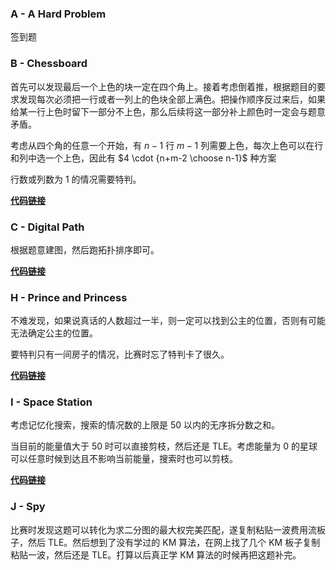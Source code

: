 ### A - A Hard Problem

签到题

### B - Chessboard

首先可以发现最后一个上色的块一定在四个角上。接着考虑倒着推，根据题目的要求发现每次必须把一行或者一列上的色块全部上满色。把操作顺序反过来后，如果给某一行上色时留下一部分不上色，那么后续将这一部分补上颜色时一定会与题意矛盾。

考虑从四个角的任意一个开始，有 $n-1$ 行 $m-1$ 列需要上色，每次上色可以在行和列中选一个上色，因此有 $4  \cdot {n+m-2 \choose n-1}$ 种方案

行数或列数为 $1$ 的情况需要特判。

**[代码链接](https://github.com/CrazyDaveHDY/OI-Code/tree/master/Contest_ACM/OCT-4%20Training "代码链接")**

### C - Digital Path

根据题意建图，然后跑拓扑排序即可。

**[代码链接](https://github.com/CrazyDaveHDY/OI-Code/blob/master/Contest_ACM/OCT-4%20Training/C.cpp "代码链接")**

### H - Prince and Princess

不难发现，如果说真话的人数超过一半，则一定可以找到公主的位置，否则有可能无法确定公主的位置。

要特判只有一间房子的情况，比赛时忘了特判卡了很久。

**[代码链接](https://github.com/CrazyDaveHDY/OI-Code/blob/master/Contest_ACM/OCT-4%20Training/H.cpp "代码链接")**

### I - Space Station

考虑记忆化搜索，搜索的情况数的上限是 $50$ 以内的无序拆分数之和。

当目前的能量值大于 $50$ 时可以直接剪枝，然后还是 TLE。考虑能量为 $0$ 的星球可以任意时候到达且不影响当前能量，搜索时也可以剪枝。

**[代码链接](https://github.com/CrazyDaveHDY/OI-Code/blob/master/Contest_ACM/OCT-4%20Training/I.cpp "代码链接")**

### J - Spy

比赛时发现这题可以转化为求二分图的最大权完美匹配，遂复制粘贴一波费用流板子，然后 TLE。然后想到了没有学过的 KM 算法，在网上找了几个 KM 板子复制粘贴一波，然后还是 TLE。打算以后真正学 KM 算法的时候再把这题补完。